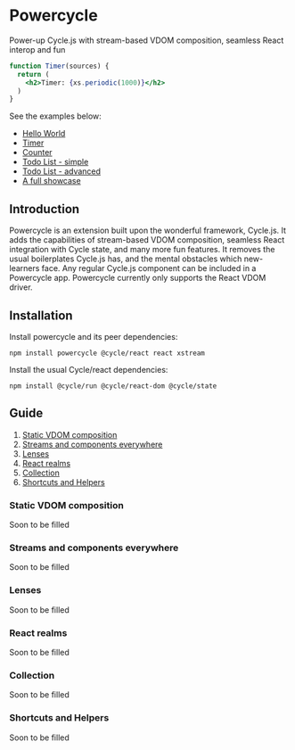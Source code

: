 # Powercycle
Power-up Cycle.js with stream-based VDOM composition, seamless React interop and fun

```jsx
function Timer(sources) {
  return (
    <h2>Timer: {xs.periodic(1000)}</h2>
  )
}
```

See the examples below:
* [Hello World](https://codesandbox.io/s/94n4j2vxmw)
* [Timer](https://codesandbox.io/s/1znx4w2xwq)
* [Counter](https://codesandbox.io/s/5w53z5401p)
* [Todo List - simple](https://codesandbox.io/s/n7m44yjo0j)
* [Todo List - advanced](https://codesandbox.io/s/2wv3r9ojqp)
* [A full showcase](https://codesandbox.io/s/nkl4y01600)

## Introduction

Powercycle is an extension built upon the wonderful framework, Cycle.js. It adds the capabilities of stream-based VDOM composition, seamless React integration with Cycle state, and many more fun features. It removes the usual boilerplates Cycle.js has, and the mental obstacles which new-learners face. Any regular Cycle.js component can be included in a Powercycle app. Powercycle currently only supports the React VDOM driver.

## Installation

Install powercycle and its peer dependencies:

`npm install powercycle @cycle/react react xstream`

Install the usual Cycle/react dependencies:

`npm install @cycle/run @cycle/react-dom @cycle/state`

## Guide

1. [Static VDOM composition](#static-vdom-composition)
1. [Streams and components everywhere](#streams-and-components-everywhere)
1. [Lenses](#lenses)
1. [React realms](#react-realms)
1. [Collection](#collection)
1. [Shortcuts and Helpers](#shortcuts-and-helpers)

### Static VDOM composition

Soon to be filled

### Streams and components everywhere

Soon to be filled

### Lenses

Soon to be filled

### React realms

Soon to be filled

### Collection

Soon to be filled

### Shortcuts and Helpers

Soon to be filled

